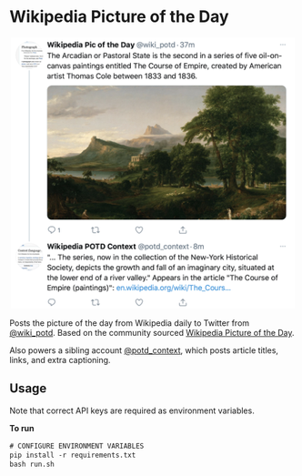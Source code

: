 # Wikipedia Picture of the Day

<p align="center">
    <img src="example.png", width=500>
</p>

Posts the picture of the day from Wikipedia daily to Twitter from [@wiki_potd](https://twitter.com/wiki_potd). Based on the community sourced [Wikipedia Picture of the Day](https://en.m.wikipedia.org/wiki/Wikipedia:Picture_of_the_day).

Also powers a sibling account [@potd_context](https://twitter.com/potd_context), which posts article titles, links, and extra captioning.

## Usage
Note that correct API keys are required as environment variables.

**To run**
```
# CONFIGURE ENVIRONMENT VARIABLES
pip install -r requirements.txt
bash run.sh
```